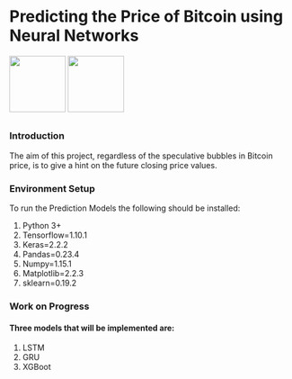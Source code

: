 # Predicting the Price of Bitcoin using Neural Networks
<div float="left">
  <img src="https://www.tensorflow.org/images/tf_logo_transp.png" height="100" >
  <img src="https://s3.amazonaws.com/keras.io/img/keras-logo-2018-large-1200.png" height="100">
</div>
<div float="right">

</div>

## 

### Introduction
The aim of this project, regardless of the speculative bubbles in Bitcoin price, is to give a hint on the future closing price values. 


### Environment Setup
To run the Prediction Models the following should be installed:

1. Python 3+
2. Tensorflow=1.10.1
3. Keras=2.2.2
4. Pandas=0.23.4
5. Numpy=1.15.1
6. Matplotlib=2.2.3
7. sklearn=0.19.2

### Work on Progress
#### Three models that will be implemented are:
1. LSTM
2. GRU
3. XGBoot
